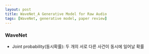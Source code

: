 ```yaml
---
layout: post
title: WaveNet_A Generative Model for Raw Audio
tags: [WaveNet, generative model, paper review]
---
```


### WaveNet
- Joint probability(동시확률): 두 개의 서로 다른 사건이 동시에 일어날 확률
